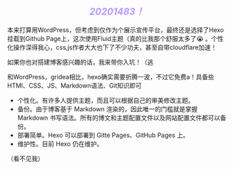 <h2 style="text-align:center;font-weight:700;color:#B399FF"><em>20201483！</em></h2>

本来打算用WordPress，但考虑到仅作为个展示宣传平台，最终还是选择了Hexo挂载到Github Page上，这次使用Fluid主题（真的比我那个舒服太多了:sob: 。个性化操作深得我心，css,js作者大大也下了不少功夫，甚至自带cloudflare加速！

如果你也对搭建博客感兴趣的话，我来带你入坑！（逃

和WordPress，gridea相比，hexo确实需要折腾一波，不过它免费a！具备些HTMl、CSS、JS、Markdown语法、Git知识即可

- 个性化。有许多人提供主题，而且可以根据自己的审美修改主题。
- 备份。由于博客基于 Markdown 渲染的，因此唯一的门槛就是掌握 Markdown 书写语法。所有的博文和主题配置文件以及网站配置文件都可以备份。
- 部署简单。Hexo 可以部署到 Gitte Pages、GitHub Pages 上。
- 维护性。目前 Hexo 仍在维护。

（看不见我）